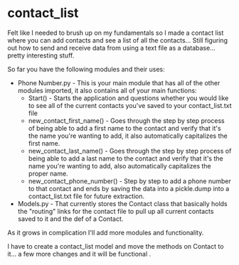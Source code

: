 # contact_list
Felt like I needed to brush up on my fundamentals so I made a contact list where you can add contacts and see a list of all the contacts... Still figuring out how to send and receive data from using a text file as a database... pretty interesting stuff.

 So far you have the following modules and their uses:
<ul>
    <li>Phone Number.py - This is your main module that has all of the other modules imported, it also contains all of your main functions:
        <ul>
            <li>Start() - Starts the application and questions whether you would like to see all of the current contacts you've saved to your contact_list.txt file</li>
            <li>new_contact_first_name() - Goes through the step by step process of being able to add a first name to the contact and verify that it's the name you're wanting to add, it also automatically capitalizes the first name.</li>
            <li>new_contact_last_name() - Goes through the step by step process of being able to add a last name to the contact and verify that it's the name you're wanting to add, also automatically capitalizes the proper name.</li>
            <li>new_contact_phone_number() - Step by step to add a phone number to that contact and ends by saving the data into a pickle.dump into a contact_list.txt file for future extraction.</li>
        </ul>
    </li>
    <li>Models.py - That currently stores the Contact class that basically holds the "routing" links for the contact file to pull up all current contacts saved to it and the def of a Contact.</li>
</ul>

As it grows in complication I'll add more modules and functionality.

I have to create a contact_list model and move the methods on Contact to it... a few more changes and it will be functional .
